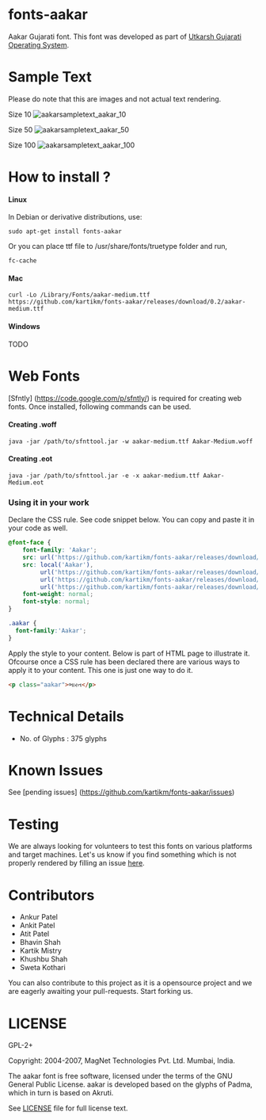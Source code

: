 fonts-aakar
===========

Aakar Gujarati font. This font was developed as part of
[Utkarsh Gujarati Operating System](http://www.utkarsh.org).

Sample Text
===========

Please do note that this are images and not actual text rendering.

Size 10
![aakarsampletext_aakar_10](https://f.cloud.github.com/assets/738746/1663181/941a7e20-5c0d-11e3-9c85-1c94fc1ec29e.png)

Size 50
![aakarsampletext_aakar_50](https://f.cloud.github.com/assets/738746/1663182/945807a4-5c0d-11e3-9537-761dfca58f21.png)

Size 100
![aakarsampletext_aakar_100](https://f.cloud.github.com/assets/738746/1663174/6565d804-5c0d-11e3-8ce9-374e68386f85.png)



How to install ?
================

#### Linux
In Debian or derivative distributions, use:

```
sudo apt-get install fonts-aakar
```

Or you can place ttf file to /usr/share/fonts/truetype folder and run,

```
fc-cache
```

#### Mac
```
curl -Lo /Library/Fonts/aakar-medium.ttf https://github.com/kartikm/fonts-aakar/releases/download/0.2/aakar-medium.ttf
```

#### Windows
TODO

Web Fonts
=========

[Sfntly] (https://code.google.com/p/sfntly/) is required for creating web
fonts. Once installed, following commands can be used.

#### Creating .woff
```
java -jar /path/to/sfnttool.jar -w aakar-medium.ttf Aakar-Medium.woff
```

#### Creating .eot
```
java -jar /path/to/sfnttool.jar -e -x aakar-medium.ttf Aakar-Medium.eot
```

### Using it in your work

Declare the CSS rule. See code snippet below. You can copy and paste it in your
code as well.

```css
@font-face {
    font-family: 'Aakar';
    src: url('https://github.com/kartikm/fonts-aakar/releases/download/0.2/Aakar-Medium.eot');
    src: local('Aakar'),
         url('https://github.com/kartikm/fonts-aakar/releases/download/0.2/Aakar-Medium.eot?#iefix') format('embedded-opentype'),
         url('https://github.com/kartikm/fonts-aakar/releases/download/0.2/Aakar-Medium.woff') format('woff'),
         url('https://github.com/kartikm/fonts-aakar/releases/download/0.2/aakar-medium.ttf') format('truetype');
    font-weight: normal;
    font-style: normal;
}

.aakar {
  font-family:'Aakar';
}
```

Apply the style to your content. Below is part of HTML page to illustrate it.
Ofcourse once a CSS rule has been declared there are various ways to apply it
to your content. This one is just one way to do it.

```html
<p class="aakar">ભારત</p>
```

Technical Details
=================
* No. of Glyphs : 375 glyphs

Known Issues
============
See [pending issues] (https://github.com/kartikm/fonts-aakar/issues)

Testing
=======
We are always looking for volunteers to test this fonts on various platforms
and target machines. Let's us know if you find something which is not properly
rendered by filling an issue [here](https://github.com/kartikm/fonts-aakar/issues).

Contributors
============
* Ankur Patel
* Ankit Patel
* Atit Patel
* Bhavin Shah
* Kartik Mistry
* Khushbu Shah
* Sweta Kothari

You can also contribute to this project as it is a opensource project and we
are eagerly awaiting your pull-requests. Start forking us.

LICENSE
=======
GPL-2+

Copyright: 2004-2007, MagNet Technologies Pvt. Ltd. Mumbai, India.

The aakar font is free software, licensed under the terms of the GNU General
Public License. aakar is developed based on the glyphs of Padma, which in turn
is based on Akruti.

See [LICENSE](https://github.com/kartikm/fonts-aakar/blob/master/LICENSE) file
for full license text.
